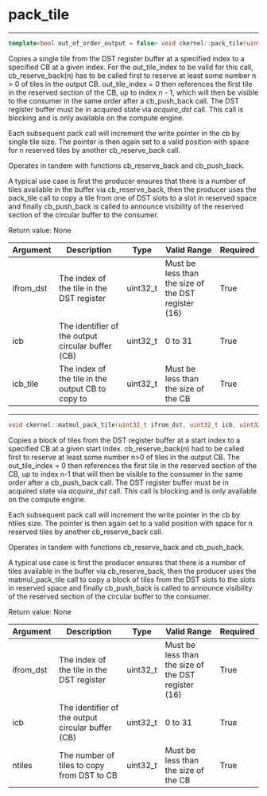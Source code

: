 # pack_tile

---
```cpp
template<bool out_of_order_output = false> void ckernel::pack_tile(uint32_t ifrom_dst, uint32_t icb, std::uint32_t output_tile_index = 0)template<bool out_of_order_output = false>void ckernel::pack_tile(uint32_t ifrom_dst, uint32_t icb, std::uint32_t output_tile_index = 0)
```

Copies a single tile from the DST register buffer at a specified index to a specified CB at a given index. For the out_tile_index to be valid for this call, cb_reserve_back(n) has to be called first to reserve at least some number n > 0 of tiles in the output CB. out_tile_index = 0 then references the first tile in the reserved section of the CB, up to index n - 1, which will then be visible to the consumer in the same order after a cb_push_back call. The DST register buffer must be in acquired state via *acquire_dst* call. This call is blocking and is only available on the compute engine.

Each subsequent pack call will increment the write pointer in the cb by single tile size. The pointer is then again set to a valid position with space for n reserved tiles by another cb_reserve_back call.

Operates in tandem with functions cb_reserve_back and cb_push_back.

A typical use case is first the producer ensures that there is a number of tiles available in the buffer via cb_reserve_back, then the producer uses the pack_tile call to copy a tile from one of DST slots to a slot in reserved space and finally cb_push_back is called to announce visibility of the reserved section of the circular buffer to the consumer.

Return value: None

| Argument      | Description                                       | Type      | Valid Range                                         | Required       |
|---------------|---------------------------------------------------|-----------|-----------------------------------------------------|----------------|
| ifrom_dst     | The index of the tile in the DST register         | uint32_t  | Must be less than the size of the DST register (16) | True           |
| icb           | The identifier of the output circular buffer (CB) | uint32_t  | 0 to 31                                             | True           |
| icb_tile      | The index of the tile in the output CB to copy to | uint32_t  | Must be less than the size of the CB                | True           |

---
```cpp
void ckernel::matmul_pack_tile(uint32_t ifrom_dst, uint32_t icb, uint32_t ntiles)void ckernel::matmul_pack_tile(uint32_t ifrom_dst, uint32_t icb, uint32_t ntiles)
```

Copies a block of tiles from the DST register buffer at a start index to a specified CB at a given start index. cb_reserve_back(n) had to be called first to reserve at least some number n>0 of tiles in the output CB. The out_tile_index = 0 then references the first tile in the reserved section of the CB, up to index n-1 that will then be visible to the consumer in the same order after a cb_push_back call. The DST register buffer must be in acquired state via *acquire_dst* call. This call is blocking and is only available on the compute engine.

Each subsequent pack call will increment the write pointer in the cb by ntiles size. The pointer is then again set to a valid position with space for n reserved tiles by another cb_reserve_back call.

Operates in tandem with functions cb_reserve_back and cb_push_back.

A typical use case is first the producer ensures that there is a number of tiles available in the buffer via cb_reserve_back, then the producer uses the matmul_pack_tile call to copy a block of tiles from the DST slots to the slots in reserved space and finally cb_push_back is called to announce visibility of the reserved section of the circular buffer to the consumer.

Return value: None

| Argument      | Description                                       | Type      | Valid Range                                         | Required       |
|---------------|---------------------------------------------------|-----------|-----------------------------------------------------|----------------|
| ifrom_dst     | The index of the tile in the DST register         | uint32_t  | Must be less than the size of the DST register (16) | True           |
| icb           | The identifier of the output circular buffer (CB) | uint32_t  | 0 to 31                                             | True           |
| ntiles        | The number of tiles to copy from DST to CB        | uint32_t  | Must be less than the size of the CB                | True           |
